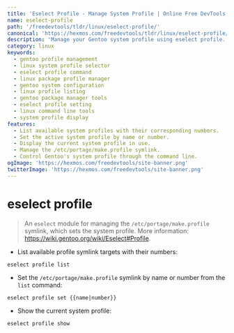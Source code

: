 ```yaml
---
title: 'Eselect Profile - Manage System Profile | Online Free DevTools by Hexmos'
name: eselect-profile
path: '/freedevtools/tldr/linux/eselect-profile/'
canonical: 'https://hexmos.com/freedevtools/tldr/linux/eselect-profile/'
description: 'Manage your Gentoo system profile using eselect profile. Control make.profile symlink settings, list available profiles, and view your current profile. Free online tool, no registration required.'
category: linux
keywords:
  - gentoo profile management
  - linux system profile selector
  - eselect profile command
  - linux package profile manager
  - gentoo system configuration
  - linux profile listing
  - gentoo package manager tools
  - eselect profile setting
  - linux command line tools
  - system profile display
features:
  - List available system profiles with their corresponding numbers.
  - Set the active system profile by name or number.
  - Display the current system profile in use.
  - Manage the /etc/portage/make.profile symlink.
  - Control Gentoo's system profile through the command line.
ogImage: 'https://hexmos.com/freedevtools/site-banner.png'
twitterImage: 'https://hexmos.com/freedevtools/site-banner.png'
---
```


# eselect profile

> An `eselect` module for managing the `/etc/portage/make.profile` symlink, which sets the system profile.
> More information: <https://wiki.gentoo.org/wiki/Eselect#Profile>.

- List available profile symlink targets with their numbers:

`eselect profile list`

- Set the `/etc/portage/make.profile` symlink by name or number from the `list` command:

`eselect profile set {{name|number}}`

- Show the current system profile:

`eselect profile show`
